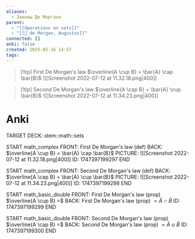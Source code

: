 ```yaml
---
aliases:
  - Законы Де Моргана
parent:
  - "[[Operations on sets]]"
  - "[[👤 de Morgan, Augustus]]"
connected: []
anki: false
created: 2025-05-16 14:57
tags:
---
```


> [!tip] First De Morgan's law
$\overline{A \cup B} = \bar{A} \cap \bar{B}$
![[Screenshot 2022-07-12 at 11.32.18.png|400]]

> [!tip] Second De Morgan's law
$\overline{A \cap B} = \bar{A} \cup \bar{B}$
![[Screenshot 2022-07-12 at 11.34.23.png|400]]


# Anki
TARGET DECK: stem::math::sets

START
math_complex
FRONT: First De Morgan's law (def)
BACK: $\overline{A \cup B} = \bar{A} \cap \bar{B}$
PICTURE: ![[Screenshot 2022-07-12 at 11.32.18.png|400]]
ID: 1747397199297
END

START
math_complex
FRONT: Second De Morgan's law (def)
BACK: $\overline{A \cap B} = \bar{A} \cup \bar{B}$
PICTURE: ![[Screenshot 2022-07-12 at 11.34.23.png|400]]
ID: 1747397199298
END

START
math_basic_double
FRONT: First De Morgan's law (prop)
$\overline{A \cup B} =$
BACK: First De Morgan's law (prop)
$= \bar{A} \cap \bar{B}$
ID: 1747397199299
END

START
math_basic_double
FRONT: Second De Morgan's law (prop)
$\overline{A \cap B} =$
BACK: Second De Morgan's law (prop)
$= \bar{A} \cup \bar{B}$
ID: 1747397199300
END